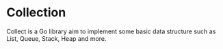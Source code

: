 # Collection

Collect is a Go library aim to implement some basic data structure such as List, Queue, Stack, Heap and more.
